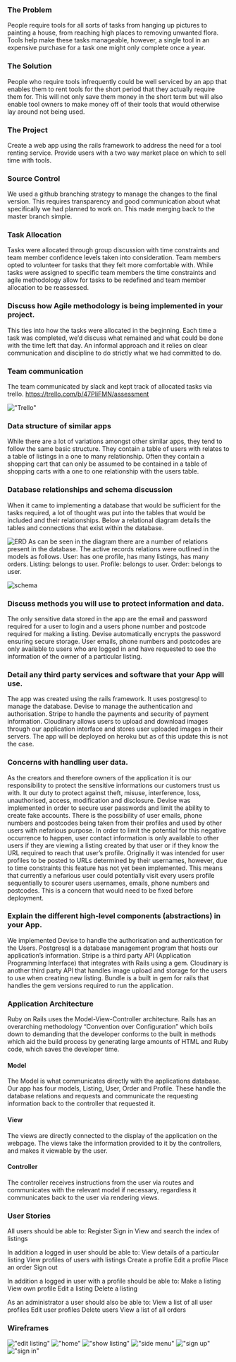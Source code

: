 ### The Problem
People require tools for all sorts of tasks from hanging up pictures to painting a house, from reaching high places to removing unwanted flora. Tools help make these tasks manageable, however, a single tool in an expensive purchase for a task one might only complete once a year. 

### The Solution 
People who require tools infrequently could be well serviced by an app that enables them to rent tools for the short period that they actually require them for. This will not only save them money in the short term but will also enable tool owners to make money off of their tools that would otherwise lay around not being used.

### The Project
Create a web app using the rails framework to address the need for a tool renting service. Provide users with a two way market place on which to sell time with tools.

### Source Control
We used a github branching strategy to manage the changes to the final version. This requires transparency and good communication about what specifically we had planned to work on. This made merging back to the master branch simple. 

### Task Allocation
Tasks were allocated through group discussion with time constraints and team member confidence levels taken into consideration. Team members opted to volunteer for tasks that they felt more comfortable with. While tasks were assigned to specific team members the time constraints and agile methodology allow for tasks to be redefined and team member allocation to be reassessed. 

### Discuss how Agile methodology is being implemented in your project.
This ties into how the tasks were allocated in the beginning. Each time a task was completed, we’d discuss what remained and what could be done with the time left that day. An informal approach and it relies on clear communication and discipline to do strictly what we had committed to do.

### Team communication 
The team communicated by slack and kept track of allocated tasks via trello. https://trello.com/b/47PIiFMN/assessment

!["Trello"](./docs/trello.png)

### Data structure of similar apps
While there are a lot of variations amongst other similar apps, they tend to follow the same basic structure. They contain a table of users with relates to a table of listings in a one to many relationship. Often they contain a shopping cart that can only be assumed to be contained in a table of shopping carts with a one to one relationship with the users table.

### Database relationships and schema discussion
When it came to implementing a database that would be sufficient for the tasks required, a lot of thought was put into the tables that would be included and their relationships. Below a relational diagram details the tables and connections that exist within the database.

![ERD](./docs/ERD.png)
As can be seen in the diagram there are a number of relations present in the database. The active records relations were outlined in the models as follows. User: has one profile, has many listings, has many orders. Listing: belongs to user. Profile: belongs to user. Order: belongs to user. 

![schema](./docs/schema.png)
### Discuss methods you will use to protect information and data.
The only sensitive data stored in the app are the email and password required for a user to login and a users phone number and postcode required for making a listing. Devise automatically encrypts the password ensuring secure storage. User emails, phone numbers and postcodes are only available to users who are logged in and have requested to see the information of the owner of a particular listing.

### Detail any third party services and software that your App will use.
The app was created using the rails framework. It uses postgresql to manage the database. Devise to manage the authentication and authorisation. Stripe to handle the payments and security of payment information. Cloudinary allows users to upload and download images through our application interface and stores user uploaded images in their servers. The app will be deployed on heroku but as of this update this is not the case.

### Concerns with handling user data.
As the creators and therefore owners of the application it is our responsibility to protect the sensitive informations our customers trust us with. It our duty to protect against theft, misuse, interference, loss, unauthorised, access, modification and disclosure. Devise was implemented in order to secure user passwords and limit the ability to create fake accounts. There is the possibility of user emails, phone numbers and postcodes being taken from their profiles and used by other users with nefarious purpose. In order to limit the potential for this negative occurrence to happen, user contact information is only available to other users if they are viewing a listing created by that user or if they know the URL required to reach that user’s profile. Originally it was intended for user profiles to be posted to URLs determined by their usernames, however, due to time constraints this feature has not yet been implemented. This means that currently a nefarious user could potentially visit every users profile sequentially to scourer users usernames, emails, phone numbers and postcodes. This is a concern that would need to be fixed before deployment.

### Explain the different high-level components (abstractions) in your App.
We implemented Devise to handle the authorisation and authentication for the Users. Postgresql is a database management program that hosts our application’s information. Stripe is a third party API (Application Programming Interface) that integrates with Rails using a gem. Cloudinary is another third party API that handles image upload and storage for the users to use when creating new listing. Bundle is a built in gem for rails that handles the gem versions required to run the application.

### Application Architecture
Ruby on Rails uses the Model-View-Controller architecture. Rails has an overarching methodology “Convention over Configuration” which boils down to demanding that the developer conforms to the built in methods which aid the build process by generating large amounts of HTML and Ruby code, which saves the developer time. 

#### Model
The Model is what communicates directly with the applications database. Our app has four models, Listing, User, Order and Profile. These handle the database relations and requests and communicate the requesting information back to the controller that requested it.

#### View
The views are directly connected to the display of the application on the webpage. The views take the information provided to it by the controllers, and makes it viewable by the user.

#### Controller
The controller receives instructions from the user via routes and communicates with the relevant model if necessary, regardless it communicates back to the user via rendering views.

### User Stories

All users should be able to:
Register 
Sign in
View and search the index of listings

In addition a logged in user should be able to:
View details of a particular listing
View profiles of users with listings
Create a profile
Edit a profile
Place an order 
Sign out

In addition a logged in user with a profile should be able to:
Make a listing
View own profile
Edit a listing
Delete a listing

As an administrator a user should also be able to:
View a list of all user profiles
Edit user profiles
Delete users 
View a list of all orders 

### Wireframes
!["edit listing"](./docs/edit_listing_wireframe.png)
!["home"](./docs/home_wireframe.png)
!["show listing"](./docs/show_listing_wireframe.png)
!["side menu"](./docs/side_menu_wireframe.png)
!["sign up"](./docs/sign_up_wireframe.png)
!["sign in"](./docs/sign_in_wireframe.png)